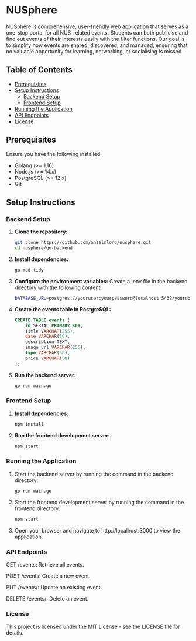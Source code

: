 # NUSphere

NUSphere is  comprehensive, user-friendly web application that serves as a one-stop portal for all NUS-related events. Students can both publicise and find out events of their interests easily with the filter functions. Our goal is to simplify how events are shared, discovered, and managed, ensuring that no valuable opportunity for learning, networking, or socialising is missed. 

## Table of Contents

- [Prerequisites](#prerequisites)
- [Setup Instructions](#setup-instructions)
  - [Backend Setup](#backend-setup)
  - [Frontend Setup](#frontend-setup)
- [Running the Application](#running-the-application)
- [API Endpoints](#api-endpoints)
- [License](#license)


## Prerequisites

Ensure you have the following installed:

- Golang (>= 1.16)
- Node.js (>= 14.x)
- PostgreSQL (>= 12.x)
- Git


## Setup Instructions

### Backend Setup

1. **Clone the repository:**
   ```sh
   git clone https://github.com/anselmlong/nusphere.git
   cd nusphere/go-backend

2. **Install dependencies:**
    ```sh
    go mod tidy

3. **Configure the environment variables:**
    Create a .env file in the backend directory with the following content:
    ```bash
    DATABASE_URL=postgres://youruser:yourpassword@localhost:5432/yourdb?sslmode=disable

3. **Create the events table in PostgreSQL:**
    ```sql
    CREATE TABLE events (
        id SERIAL PRIMARY KEY,
        title VARCHAR(255),
        date VARCHAR(50),
        description TEXT,
        image_url VARCHAR(255),
        type VARCHAR(50),
        price VARCHAR(50)
    );

4. **Run the backend server:**
    ```sh
    go run main.go


### Frontend Setup
1. **Install dependencies:**
    ```sh
    npm install
    
2. **Run the frontend development server:**
    ```sh
    npm start


### Running the Application
1. Start the backend server by running the command in the backend directory:
    ```sh
    go run main.go

2. Start the frontend development server by running the command in the frontend directory:
    ```sh
    npm start

3. Open your browser and navigate to http://localhost:3000 to view the application.


### API Endpoints
GET /events: Retrieve all events.

POST /events: Create a new event.

PUT /events/: Update an existing event.

DELETE /events/: Delete an event.


### License
This project is licensed under the MIT License - see the LICENSE file for details.
